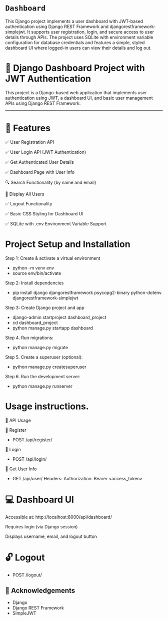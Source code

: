 
# `Dashboard`

This Django project implements a user dashboard with JWT-based authentication using Django REST Framework and djangorestframework-simplejwt. It supports user registration, login, and secure access to user details through APIs. The project uses SQLite with environment variable configuration for database credentials and features a simple, styled dashboard UI where logged-in users can view their details and log out.
# 🧩 Django Dashboard Project with JWT Authentication

This project is a Django-based web application that implements user authentication using JWT, a dashboard UI, and basic user management APIs using Django REST Framework.

---

# 🔧 Features

✅ User Registration API

✅ User Login API (JWT Authentication)

✅ Get Authenticated User Details

✅ Dashboard Page with User Info

🔍 Search Functionality (by name and email)

👥 Display All Users

✅ Logout Functionality

✅ Basic CSS Styling for Dashboard UI

✅ SQLite with .env Environment Variable Support



# Project Setup and Installation


Step 1: Create & activate a virtual environment

- python -m venv env
- source env/bin/activate

Step 2: Install dependencies

- pip install django djangorestframework psycopg2-binary python-dotenv djangorestframework-simplejwt

Step 3: Create Django project and app

- django-admin startproject dashboard_project
- cd dashboard_project
- python manage.py startapp dashboard

Step 4. Run migrations:

- python manage.py migrate

Step 5. Create a superuser (optional):

-  python manage.py createsuperuser

Step 6. Run the development server:

-  python manage.py runserver
# Usage instructions.

🔑 API Usage

📌 Register
- POST /api/register/

📌 Login

- POST /api/login/

📌 Get User Info

- GET /api/user/
Headers: Authorization: Bearer <access_token>

# 💻 Dashboard UI

Accessible at: http://localhost:8000/api/dashboard/

Requires login (via Django session)

Displays username, email, and logout button

# 🔓 Logout

- POST /logout/

## 🙌 Acknowledgements

- Django
- Django REST Framework
- SimpleJWT
